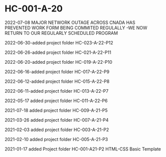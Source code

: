 # HC-001-A-20

2022-07-08 MAJOR NETWORK OUTAGE ACROSS CNADA HAS PREVENTED WORK FORM BEING COMMITED REGULALLY -WE NOW RETURN TO OUR REGULARLY SCHEDULED PROGRAM

2022-06-30-added project folder HC-023-A-22-P12

2022-06-26-added project folder HC-021-A-22-P11

2022-06-20-added project folder HC-019-A-22-P10

2022-06-16-added project folder HC-017-A-22-P9

2022-06-12-added project folder HC-015-A-22-P8

2022-06-11-added project folder HC-013-A-22-P7

2022-05-17 added project folder HC-011-A-22-P6

2021-07-18 added project folder HC-009-A-21-P5

2021-03-26 added project folder HC-007-A-21-P4

2021-02-03 added project folder HC-003-A-21-P2

2021-02-10 added project folder HC-005-A-21-P3

2021-01-17 added Project folder HC-001-A21-P2 HTML-CSS Basic Template

